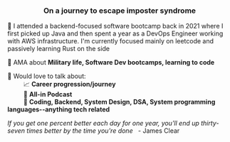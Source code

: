 <h3 align="center">On a journey to escape imposter syndrome</h3>

🔭 I attended a backend-focused software bootcamp back in 2021 where I first picked up Java and then spent a year as a DevOps Engineer working with AWS infrastructure. I'm currently focused mainly on leetcode and passively learning Rust on the side

💬 AMA about **Military life, Software Dev bootcamps, learning to code**

💬 Would love to talk about:
<br> &emsp; &emsp; :chart_with_upwards_trend: **Career progression/journey**
<br> &emsp; &emsp; :game_die: **All-in Podcast**
<br> &emsp; &emsp; :rocket: **Coding, Backend, System Design, DSA, System programming languages--anything tech related**

*If you get one percent better each day for one year, you'll end up thirty-seven times better by the time you're done* &nbsp; - James Clear
